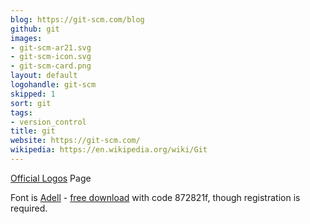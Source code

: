 ```yaml
---
blog: https://git-scm.com/blog
github: git
images:
- git-scm-ar21.svg
- git-scm-icon.svg
- git-scm-card.png
layout: default
logohandle: git-scm
skipped: 1
sort: git
tags:
- version_control
title: git
website: https://git-scm.com/
wikipedia: https://en.wikipedia.org/wiki/Git
---
```


[Official Logos](http://git-scm.com/downloads/logos) Page

Font is [Adell](http://www.type-together.com/Adelle) - [free download](http://www.type-together.com/index.php?action=carro/getFreeFont) with code 872821f, though registration is required.
